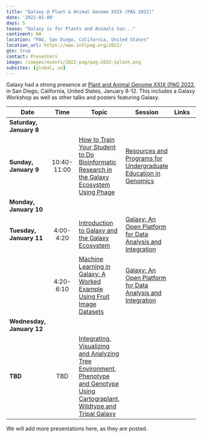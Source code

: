```yaml
---
title: "Galaxy @ Plant & Animal Genome XXIX (PAG 2022)"
date: '2022-01-08'
days: 5
tease: "Galaxy is for Plants and Animals too..."
continent: NA
location: "PAG, San Diego, California, United States"
location_url: https://www.intlpag.org/2022/
gtn: true
contact: Presenters
image: /images/events/2022-pag/pag-2022-splash.png
subsites: [global, us]
---
```


Galaxy had a strong presence at [Plant and Animal Genome XXIX (PAG 2022](http://www.intlpag.org/), in San Diego, California, United States, January 8-12. This includes a Galaxy Workshop as well as other talks and posters featuring Galaxy.

| Date | Time | Topic | Session | Links | Contact |
| ---- | :----: | ---- | ---- | ---- | ---- |
| **Saturday, January 8** | | | | | |
| **Sunday, January 9** | 10:40-11:00 | [How to Train Your Student to Do Bioinformatic Research in the Galaxy Ecosystem Using Phage](https://plan.core-apps.com/pag_2022/event/4768a701b1aeb98ca6785b1ca7a919d3) | [Resources and Programs for Undergraduate Education in Genomics](https://plan.core-apps.com/pag_2022/event/25f90122-ca82-4ef5-85ed-b44e6dedd7aa) | | Jolene R. Ramsey |
| **Monday, January 10** | | | | | |
| **Tuesday, January 11** | 4:00-4:20 | [Introduction to Galaxy and the Galaxy Ecosystem](https://plan.core-apps.com/pag_2022/event/b5d0a6344ad186520bf2fd8cba685fe9) | [Galaxy: An Open Platform for Data Analysis and Integration](https://plan.core-apps.com/pag_2022/event/4768a701b1aeb98ca6785b1ca7a7d4ee) | | Mike Schatz |
| | 4:20-6:10 | [Machine Learning in Galaxy: A Worked Example Using Fruit Image Datasets](https://plan.core-apps.com/pag_2022/event/4f4ee80036503c81968a10e648621d20) | [Galaxy: An Open Platform for Data Analysis and Integration](https://plan.core-apps.com/pag_2022/event/4768a701b1aeb98ca6785b1ca7a7d4ee) | | Kaivan Kamali | 
| **Wednesday, January 12** | | | | | |
| **TBD** | TBD | [Integrating, Visualizing and Analyzing Tree Environment, Phenotype and Genotype Using Cartograplant, Wildtype and Tripal Galaxy](https://plan.core-apps.com/pag_2022/abstract/375f24653f6d2cd6d76377d9ba59c8ef) | | | Irene Coho-Simón |

We will add more presentations here, as they are posted.
